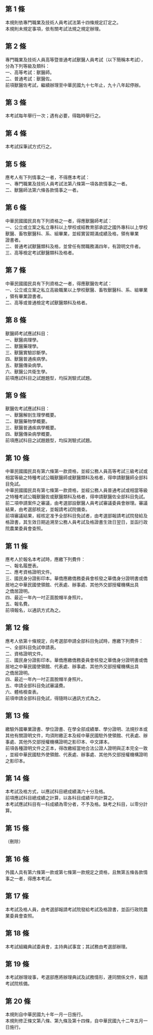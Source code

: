 第 1 條
-------
本規則依專門職業及技術人員考試法第十四條規定訂定之。  
本規則未規定事項，依有關考試法規之規定辦理。

第 2 條
-------
專門職業及技術人員高等暨普通考試獸醫人員考試（以下簡稱本考試），  
分為下列等級及類科：  
一、高等考試：獸醫師。   
二、普通考試：獸醫佐。   
前項獸醫佐考試，繼續辦理至中華民國九十七年止，九十八年起停辦。

第 3 條
-------
本考試每年舉行一次；遇有必要，得臨時舉行之。

第 4 條
-------
本考試採筆試方式行之。

第 5 條
-------
應考人有下列情事之一者，不得應本考試：  
一、專門職業及技術人員考試法第八條第一項各款情事之一者。   
二、獸醫師法第六條各款情事之一者。

第 6 條
-------
中華民國國民具有下列資格之一者，得應獸醫師考試：  
一、公立或立案之私立專科以上學校或經教育部承認之國外專科以上學校  
    獸醫、畜牧獸醫科、系、組畢業，並經實習期滿成績及格，領有畢業  
    證書者。  
二、普通考試獸醫類科及格，並曾任有關職務滿四年，有證明文件者。   
三、高等檢定考試獸醫類科及格者。

第 7 條
-------
中華民國國民具有下列資格之一者，得應獸醫佐考試：  
一、公立或立案之私立高級職業以上學校獸醫、畜牧獸醫科、系、組畢業  
    ，領有畢業證書者。  
二、高等或普通檢定考試獸醫類科及格者。

第 8 條
-------
獸醫師考試應試科目：  
一、獸醫病理學。   
二、獸醫藥理學。   
三、獸醫實驗診斷學。   
四、獸醫普通疾病學。   
五、獸醫傳染病學。   
六、獸醫公共衛生學。   
前項應試科目之試題題型，均採測驗式試題。

第 9 條
-------
獸醫佐考試應試科目：  
一、獸醫解剖生理學概要。   
二、獸醫藥物學概要。   
三、獸醫普通疾病學概要。   
四、獸醫傳染病學概要。   
前項應試科目之試題題型，均採測驗式試題。

第 10 條
--------
中華民國國民具有第六條第一款資格，並經公務人員高等考試三級考試或  
相當等級之特種考試公職獸醫師或獸醫類科及格者，得申請獸醫師全部科  
目免試。  
中華民國國民具有第七條第一款資格，並經公務人員普通考試或相當等級  
之特種考試公職獸醫佐或獸醫類科及格者，得申請獸醫佐全部科目免試。  
前二項申請案件之審議，由考選部設獸醫人員考試審議委員會辦理。審議  
結果，由考選部核定，並報請考試院備查。  
前項審議結果，經核定准予全部科目免試者，由考選部報請考試院發給及  
格證書，其生效日期追溯至公務人員考試及格證書生效日翌日，並函行政  
院農業委員會查照。

第 11 條
--------
應考人於報名本考試時，應繳下列費件：  
一、報名履歷表。   
二、應考資格證明文件。   
三、國民身分證影印本。華僑應繳僑務委員會核發之華僑身分證明書或僑  
    居地之中華民國使領館、代表處、辦事處、其他外交部授權機構出具  
    之僑居證明。  
四、最近一年內一吋正面脫帽半身照片。   
五、報名費。   
前項報名，以通訊方式為之。

第 12 條
--------
應考人依第十條規定，向考選部申請全部科目免試時，應繳下列費件：  
一、全部科目免試申請表。   
二、資格證明文件。   
三、國民身分證影印本。華僑應繳僑務委員會核發之華僑身分證明書或僑  
    居地之中華民國使領館、代表處、辦事處、其他外交部授權機構出具  
    之僑居證明。  
四、最近一年內一吋正面脫帽半身照片。   
五、申請全部科目免試審議費。   
六、體格檢查表。   
前項申請全部科目免試，得隨時以通訊方式為之。

第 13 條
--------
繳驗外國畢業證書、學位證書、在學全部成績單、學分證明、法規抄本或  
其他有關證明文件，均須附繳正本及經中華民國駐外使領館、代表處、辦  
事處、其他外交部授權機構證明之影印本、中文譯本。  
前項各種證明文件之正本，得改繳經當地合法公證人證明與正本完全一致  
，並經中華民國駐外使領館、代表處、辦事處、其他外交部授權機構證明  
之影印本。

第 14 條
--------
本考試及格方式，以應試科目總成績滿六十分及格。  
前項應試科目總成績之計算，以各科目成績平均計算之。   
本考試應試科目有一科成績為零分者，不予及格。缺考之科目，以零分計  
算。

第 15 條
--------
（刪除）

第 16 條
--------
外國人具有第六條第一款或第七條第一款規定之資格，且無第五條各款情  
事之一者，得應本考試。

第 17 條
--------
本考試及格人員，由考選部報請考試院發給考試及格證書，並函行政院農  
業委員會查照。

第 18 條
--------
本考試組織典試委員會，主持典試事宜；其試務由考選部辦理。

第 19 條
--------
本考試辦理竣事，考選部應將辦理典試及試務情形，連同關係文件，報請  
考試院核備。

第 20 條
--------
本規則自中華民國九十年一月一日施行。                              
本規則修正條文第八條、第九條及第十四條，自中華民國九十二年五月一  
日施行。


